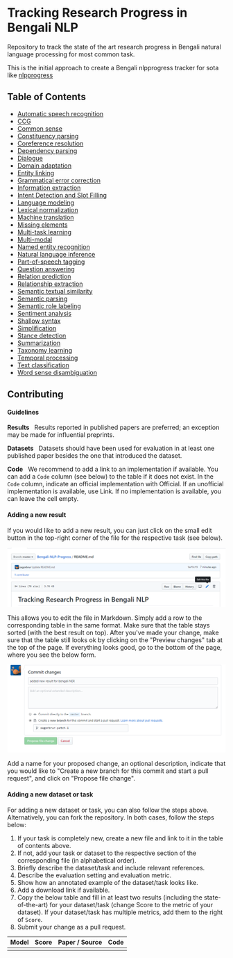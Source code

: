 # Tracking Research Progress in Bengali NLP
Repository  to track the state of the art research progress in Bengali natural language processing for most common task.

This is the initial approach to create a Bengali nlpprogress tracker for sota like [nlpprogress](https://github.com/sebastianruder/NLP-progress)

## Table of Contents
- [Automatic speech recognition]()
- [CCG]()
- [Common sense]()
- [Constituency parsing]()
- [Coreference resolution]()
- [Dependency parsing]()
- [Dialogue]()
- [Domain adaptation]()
- [Entity linking]()
- [Grammatical error correction]()
- [Information extraction]()
- [Intent Detection and Slot Filling]()
- [Language modeling]()
- [Lexical normalization]()
- [Machine translation]()
- [Missing elements]()
- [Multi-task learning]()
- [Multi-modal]()
- [Named entity recognition]()
- [Natural language inference]()
- [Part-of-speech tagging]()
- [Question answering]()
- [Relation prediction]()
- [Relationship extraction]()
- [Semantic textual similarity]()
- [Semantic parsing]()
- [Semantic role labeling]()
- [Sentiment analysis]()
- [Shallow syntax]()
- [Simplification]()
- [Stance detection]()
- [Summarization]()
- [Taxonomy learning]()
- [Temporal processing]()
- [Text classification]()
- [Word sense disambiguation]()

## Contributing
#### Guidelines

**Results** &nbsp; Results reported in published papers are preferred; an exception may be made for influential preprints.

**Datasets** &nbsp; Datasets should have been used for evaluation in at least one published paper besides 
the one that introduced the dataset.

**Code** &nbsp; We recommend to add a link to an implementation 
if available. You can add a `Code` column (see below) to the table if it does not exist.
In the `Code` column, indicate an official implementation with Official.
If an unofficial implementation is available, use Link.
If no implementation is available, you can leave the cell empty.

#### Adding a new result

If you would like to add a new result, you can just click on the small edit button in the top-right
corner of the file for the respective task (see below).

![Click on the edit button to add a file](img/edit_file.png)

This allows you to edit the file in Markdown. Simply add a row to the corresponding table in the
same format. Make sure that the table stays sorted (with the best result on top). 
After you've made your change, make sure that the table still looks ok by clicking on the
"Preview changes" tab at the top of the page. If everything looks good, go to the bottom of the page,
where you see the below form. 

![Fill out the file change information](img/propose_file_change.png)

Add a name for your proposed change, an optional description, indicate that you would like to
"Create a new branch for this commit and start a pull request", and click on "Propose file change".

#### Adding a new dataset or task

For adding a new dataset or task, you can also follow the steps above. Alternatively, you can fork the repository.
In both cases, follow the steps below:

1. If your task is completely new, create a new file and link to it in the table of contents above.
2. If not, add your task or dataset to the respective section of the corresponding file (in alphabetical order).
3. Briefly describe the dataset/task and include relevant references. 
4. Describe the evaluation setting and evaluation metric.
5. Show how an annotated example of the dataset/task looks like.
6. Add a download link if available.
7. Copy the below table and fill in at least two results (including the state-of-the-art)
  for your dataset/task (change Score to the metric of your dataset). If your dataset/task
  has multiple metrics, add them to the right of `Score`.
1. Submit your change as a pull request.
  
| Model           | Score  |  Paper / Source | Code |
| ------------- | :-----:| --- | --- |
|  |  |  | |
